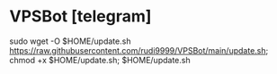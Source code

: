 # VPSBot [telegram]

sudo wget -O $HOME/update.sh https://raw.githubusercontent.com/rudi9999/VPSBot/main/update.sh; chmod +x $HOME/update.sh; $HOME/update.sh
